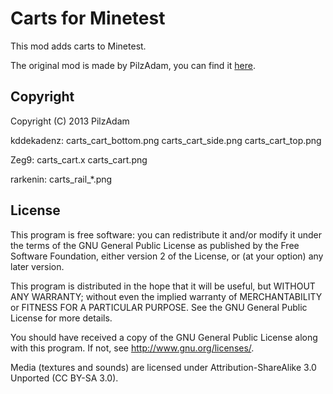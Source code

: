 # Carts for Minetest

This mod adds carts to Minetest.

The original mod is made by PilzAdam, you can find it [here](https://github.com/PilzAdam/carts).

## Copyright

Copyright (C) 2013 PilzAdam

kddekadenz:
  carts_cart_bottom.png
  carts_cart_side.png
  carts_cart_top.png

Zeg9:
  carts_cart.x
  carts_cart.png

rarkenin:
  carts_rail_*.png

## License

This program is free software: you can redistribute it and/or modify it under the terms of the GNU General Public License as published by the Free Software Foundation, either version 2 of the License, or (at your option) any later version.

This program is distributed in the hope that it will be useful, but WITHOUT ANY WARRANTY; without even the implied warranty of MERCHANTABILITY or FITNESS FOR A PARTICULAR PURPOSE. See the GNU General Public License for more details.

You should have received a copy of the GNU General Public License along with this program. If not, see http://www.gnu.org/licenses/.

Media (textures and sounds) are licensed under Attribution-ShareAlike 3.0 Unported (CC BY-SA 3.0).
